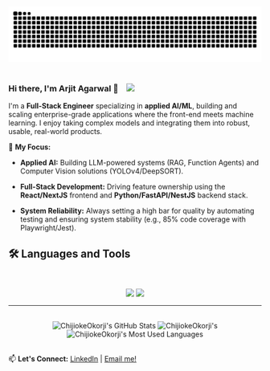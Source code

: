 <div align="center">
  <picture>
    <source media="(prefers-color-scheme: dark)" srcset="https://raw.githubusercontent.com/Cynamide/Cynamide/output/github-contribution-grid-snake-dark.svg" />
    <source media="(prefers-color-scheme: light)" srcset="https://raw.githubusercontent.com/Cynamide/Cynamide/output/github-contribution-grid-snake.svg" />
    <img alt="github-snake" src="https://raw.githubusercontent.com/Cynamide/Cynamide/output/github-contribution-grid-snake.svg" />
  </picture>
</div>
<br>

### Hi there, I'm Arjit Agarwal 👋     &ensp;       ![](https://komarev.com/ghpvc/?username=Cynamide&color=blueviolet)

I'm a **Full-Stack Engineer** specializing in **applied AI/ML**, building and scaling enterprise-grade applications where the front-end meets machine learning. I enjoy taking complex models and integrating them into robust, usable, real-world products.

🧠 **My Focus:**

* **Applied AI:** Building LLM-powered systems (RAG, Function Agents) and Computer Vision solutions (YOLOv4/DeepSORT).

* **Full-Stack Development:** Driving feature ownership using the **React/NextJS** frontend and **Python/FastAPI/NestJS** backend stack.

* **System Reliability:** Always setting a high bar for quality by automating testing and ensuring system stability (e.g., 85% code coverage with Playwright/Jest).

## 🛠️ Languages and Tools
<br>

<p align="center">
  <img src="https://skillicons.dev/icons?i=py,ts,nodejs,react,nextjs,mongodb,postgres,anaconda,fastapi,django,docker,kubernetes" />
  <img src="https://skillicons.dev/icons?i=html,css,sass,tailwind,svelte,js,redux,git,postman,tensorflow,rabbitmq,grafana" />
</p>

<hr>
<br>
<div align=center>
  <img width=390 src="https://github-readme-stats.vercel.app/api?username=Cynamide&theme=transparent&count_private=true&show_icons=true&rank_icon=github&locale=en" alt="ChijiokeOkorji's GitHub Stats" />
  <img width=390 src="https://github-readme-streak-stats.herokuapp.com/?user=Cynamide&theme=transparent&count_private=true&border_radius=10&locale=en" alt="ChijiokeOkorji's" />
  <img width=325 src="https://github-readme-stats.vercel.app/api/top-langs?username=Cynamide&theme=transparent&layout=donut&hide=css&langs_count=8&border_radius=10&show_icons=true&locale=en" alt="ChijiokeOkorji's Most Used Languages" />
</div>
<br>


📫 **Let's Connect:**
[LinkedIn](https://linkedin.com/in/arjitagarwal123) | [Email me!](mailto:arjitagarwal123@gmail.com)
